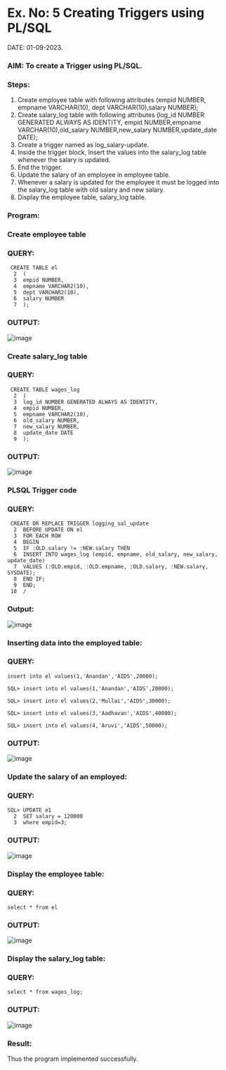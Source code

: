 # Ex. No: 5 Creating Triggers using PL/SQL

DATE: 01-09-2023.

### AIM: To create a Trigger using PL/SQL.

### Steps:
1. Create employee table with following attributes (empid NUMBER, empname VARCHAR(10), dept VARCHAR(10),salary NUMBER);
2. Create salary_log table with following attributes (log_id NUMBER GENERATED ALWAYS AS IDENTITY, empid NUMBER,empname VARCHAR(10),old_salary NUMBER,new_salary NUMBER,update_date DATE);
3. Create a trigger named as log_salary-update.
4. Inside the trigger block, Insert the values into the salary_log table whenever the salary is updated.
5. End the trigger.
6. Update the salary of an employee in employee table.
7. Whenever a salary is updated for the employee it must be logged into the salary_log table with old salary and new salary.
8. Display the employee table, salary_log table.

### Program:

### Create employee table
### QUERY:
```
 CREATE TABLE el
  2  (
  3  empid NUMBER,
  4  empname VARCHAR2(10),
  5  dept VARCHAR2(10),
  6  salary NUMBER
  7  );
```
### OUTPUT:

![image](https://github.com/Anandanaruvi/Ex-No-5-Creating-Triggers-using-PL-SQL/assets/120443233/47af7a89-5817-4795-8004-5a3f7abe6867)

### Create salary_log table
### QUERY:
```
 CREATE TABLE wages_log
  2  (
  3  log_id NUMBER GENERATED ALWAYS AS IDENTITY,
  4  empid NUMBER,
  5  empname VARCHAR2(10),
  6  old_salary NUMBER,
  7  new_salary NUMBER,
  8  update_date DATE
  9  );
```
### OUTPUT:
![image](https://github.com/Anandanaruvi/Ex-No-5-Creating-Triggers-using-PL-SQL/assets/120443233/e7a85f6f-93ae-4559-82a5-4e8755f2f4d1)

### PLSQL Trigger code
### QUERY:
```
 CREATE OR REPLACE TRIGGER logging_sal_update
  2  BEFORE UPDATE ON el
  3  FOR EACH ROW
  4  BEGIN
  5  IF :OLD.salary != :NEW.salary THEN
  6  INSERT INTO wages_log (empid, empname, old_salary, new_salary, update_date)
  7  VALUES (:OLD.empid, :OLD.empname, :OLD.salary, :NEW.salary, SYSDATE);
  8  END IF;
  9  END;
 10  /
```
### Output:
![image](https://github.com/Anandanaruvi/Ex-No-5-Creating-Triggers-using-PL-SQL/assets/120443233/2c4e1a99-6211-4b10-9616-2664f961dcc4)

### Inserting data into the employed table:
### QUERY:
```
insert into el values(1,'Anandan','AIDS',20000);

SQL> insert into el values(1,'Anandan','AIDS',20000);

SQL> insert into el values(2,'Mullai','AIDS',30000);

SQL> insert into el values(3,'Aadhavan','AIDS',40000);

SQL> insert into el values(4,'Aruvi','AIDS',50000);
```
### OUTPUT:

![image](https://github.com/Anandanaruvi/Ex-No-5-Creating-Triggers-using-PL-SQL/assets/120443233/1764f153-aef6-4520-95f5-b1b732083ed3)

### Update the salary of an employed:
### QUERY:
```
SQL> UPDATE e1
  2  SET salary = 120000
  3  where empid=3;
```

### OUTPUT:
![image](https://github.com/Anandanaruvi/Ex-No-5-Creating-Triggers-using-PL-SQL/assets/120443233/90d88553-3fde-40c3-bc25-15d95d4ab0fe)

### Display the employee table:
### QUERY:
```
select * from el
```
### OUTPUT:
![image](https://github.com/Anandanaruvi/Ex-No-5-Creating-Triggers-using-PL-SQL/assets/120443233/757b5193-3c3c-4d85-ba22-66f6cdcc0fe6)

### Display the salary_log table:
### QUERY:
```
select * from wages_log;
```

### OUTPUT:
![image](https://github.com/Anandanaruvi/Ex-No-5-Creating-Triggers-using-PL-SQL/assets/120443233/8b5c3bb4-7a71-4432-b74f-0d91a8a448d0)

### Result:

Thus the program implemented successfully.


